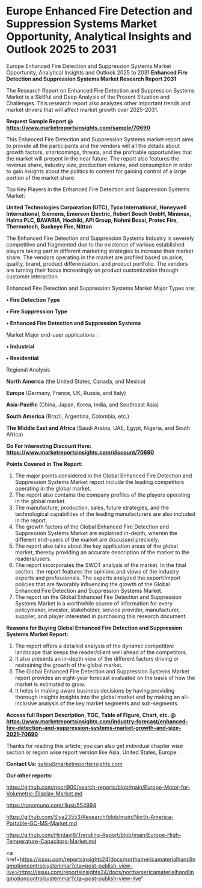 # Europe Enhanced Fire Detection and Suppression Systems Market Opportunity, Analytical Insights and Outlook 2025 to 2031
Europe Enhanced Fire Detection and Suppression Systems Market Opportunity, Analytical Insights and Outlook 2025 to 2031
<strong>Enhanced Fire Detection and Suppression Systems Market Research Report 2031</strong>

The Research Report on Enhanced Fire Detection and Suppression Systems Market is a Skillful and Deep Analysis of the Present Situation and Challenges. This research report also analyzes other important trends and market drivers that will affect market growth over 2025-2031.

<strong>Request Sample Report @ <a href=https://www.marketreportsinsights.com/sample/70690>https://www.marketreportsinsights.com/sample/70690</a></strong>

This Enhanced Fire Detection and Suppression Systems market report aims to provide all the participants and the vendors will all the details about growth factors, shortcomings, threats, and the profitable opportunities that the market will present in the near future. The report also features the revenue share, industry size, production volume, and consumption in order to gain insights about the politics to contest for gaining control of a large portion of the market share.

Top Key Players in the Enhanced Fire Detection and Suppression Systems Market:

<strong>United Technologies Corporation (UTC), Tyco International, Honeywell International, Siemens, Emerson Electric, Robert Bosch GmbH, Minimax, Halma PLC, BAVARIA, Hochiki, APi Group, Nohmi Bosai, Protec Fire, Thermotech, Buckeye Fire, Nittan</strong>

The Enhanced Fire Detection and Suppression Systems Industry is severely competitive and fragmented due to the existence of various established players taking part in different marketing strategies to increase their market share. The vendors operating in the market are profiled based on price, quality, brand, product differentiation, and product portfolio. The vendors are turning their focus increasingly on product customization through customer interaction.

Enhanced Fire Detection and Suppression Systems Market Major Types are:

<strong>• Fire Detection Type

• Fire Suppression Type

• Enhanced Fire Detection and Suppression Systems</strong>

Market Major end-user applications :

<strong>• Industrial

• Residential</strong>

Regional Analysis

</u><strong><b>North America</b></strong> (the United States, Canada, and Mexico)

<strong><b>Europe </b></strong>(Germany, France, UK, Russia, and Italy)

<strong><b>Asia-Pacific</b></strong> (China, Japan, Korea, India, and Southeast Asia)

<strong><b>South America</b></strong> (Brazil, Argentina, Colombia, etc.)

<strong><b>The Middle East and Africa</b></strong> (Saudi Arabia, UAE, Egypt, Nigeria, and South Africa)

<strong>Go For Interesting Discount Here: <a href=https://www.marketreportsinsights.com/discount/70690>https://www.marketreportsinsights.com/discount/70690</a></strong>

<strong>Points Covered in The Report:</strong>
<ol>
  <li>The major points considered in the Global Enhanced Fire Detection and Suppression Systems Market report include the leading competitors operating in the global market.</li>
  <li>The report also contains the company profiles of the players operating in the global market.</li>
  <li>The manufacture, production, sales, future strategies, and the technological capabilities of the leading manufacturers are also included in the report.</li>
  <li>The growth factors of the Global Enhanced Fire Detection and Suppression Systems Market are explained in-depth, wherein the different end-users of the market are discussed precisely.</li>
  <li>The report also talks about the key application areas of the global market, thereby providing an accurate description of the market to the readers/users.</li>
  <li>The report incorporates the SWOT analysis of the market. In the final section, the report features the opinions and views of the industry experts and professionals. The experts analyzed the export/import policies that are favorably influencing the growth of the Global Enhanced Fire Detection and Suppression Systems Market.</li>
  <li>The report on the Global Enhanced Fire Detection and Suppression Systems Market is a worthwhile source of information for every policymaker, investor, stakeholder, service provider, manufacturer, supplier, and player interested in purchasing this research document.</li>
</ol>
<strong>Reasons for Buying Global Enhanced Fire Detection and Suppression Systems Market Report:</strong>

<ol>
  <li>The report offers a detailed analysis of the dynamic competitive landscape that keeps the reader/client well ahead of the competitors.</li>
  <li>It also presents an in-depth view of the different factors driving or restraining the growth of the global market.</li>
  <li>The Global Enhanced Fire Detection and Suppression Systems Market report provides an eight-year forecast evaluated on the basis of how the market is estimated to grow.</li>
  <li>It helps in making aware business decisions by having providing thorough insights insights into the global market and by making an all-inclusive analysis of the key market segments and sub-segments.</li>
</ol>
<strong>Access full Report Description, TOC, Table of Figure, Chart, etc. @ <a href=https://www.marketreportsinsights.com/industry-forecast/enhanced-fire-detection-and-suppression-systems-market-growth-and-size-2021-70690>https://www.marketreportsinsights.com/industry-forecast/enhanced-fire-detection-and-suppression-systems-market-growth-and-size-2021-70690</a></strong>


Thanks for reading this article; you can also get individual chapter wise section or region wise report version like Asia, United States, Europe.

<strong>Contact Us:</strong>
sales@marketreportsinsights.com

<strong>Our other reports:</strong>

<a href=https://github.com/noori900/search-reports/blob/main/Europe-Motor-for-Volumetric-Display-Market.md>https://github.com/noori900/search-reports/blob/main/Europe-Motor-for-Volumetric-Display-Market.md</a>

<a href=https://tanomuno.com/illust/554994>https://tanomuno.com/illust/554994</a>

<a href=https://github.com/Siya23553/Research/blob/main/North-America-Portable-GC-MS-Market.md>https://github.com/Siya23553/Research/blob/main/North-America-Portable-GC-MS-Market.md</a>

<a href=https://github.com/Hindavi8/Trending-Report/blob/main/Europe-High-Temperature-Capacitors-Market.md>https://github.com/Hindavi8/Trending-Report/blob/main/Europe-High-Temperature-Capacitors-Market.md</a>

<a href=https://issuu.com/reportsinsights24/docs/northamericamaterialhandlingmotioncontrolsystemmar?cta=post-publish-view-live>https://issuu.com/reportsinsights24/docs/northamericamaterialhandlingmotioncontrolsystemmar?cta=post-publish-view-live</a>"
